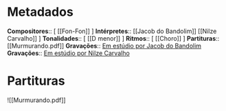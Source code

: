 # Metadados

**Compositores**:: [ [[Fon-Fon]]  ]
**Intérpretes**:: [[Jacob do Bandolim]]
[[Nilze Carvalho]]  ]
**Tonalidades**:: [ [[D menor]] ]
**Ritmos**:: [ [[Choro]] ]
**Partituras**:: [[Murmurando.pdf]]
**Gravações**:: [Em estúdio por Jacob do Bandolim](https://www.youtube.com/watch?v=HANQHhdgU7w&ab_channel=piccinini02)
**Gravações**:: [Em estúdio por Nilze Carvalho](https://www.youtube.com/watch?v=bE-gUnF9fxc&ab_channel=alfeuRIO)




# Partituras
![[Murmurando.pdf]]